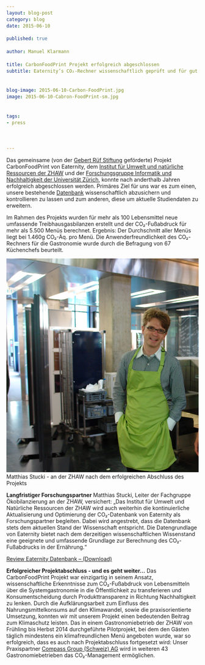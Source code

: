 ```yaml
---
layout: blog-post
category: blog
date: 2015-06-10

published: true

author: Manuel Klarmann

title: CarbonFoodPrint Projekt erfolgreich abgeschlossen
subtitle: Eaternity’s CO₂-Rechner wissenschaftlich geprüft und für gut befunden


blog-image: 2015-06-10-Carbon-FoodPrint.jpg
image: 2015-06-10-Cabron-FoodPrint-sm.jpg


tags:
- press



---
```


Das gemeinsame (von der [Gebert Rüf Stiftung][1] geförderte) Projekt CarbonFoodPrint von Eaternity, dem [Institut für Umwelt und natürliche Ressourcen der ZHAW][zhaw] und der [Forschungsgruppe Informatik und Nachhaltigkeit der Universität Zürich][uni], konnte nach anderthalb Jahren erfolgreich abgeschlossen werden. Primäres Ziel für uns war es zum einen, unsere bestehende [Datenbank][app] wissenschaftlich abzusichern und kontrollieren zu lassen und zum anderen, diese um aktuelle Studiendaten zu erweitern.

Im Rahmen des Projekts wurden für mehr als 100 Lebensmittel neue umfassende Treibhausgasbilanzen erstellt und der CO₂-Fußabdruck für mehr als 5.500 Menüs berechnet. Ergebnis: Der Durchschnitt aller Menüs liegt bei 1.460g CO₂-Äq. pro Menü. Die Anwenderfreundlichkeit des CO₂-Rechners für die Gastronomie wurde durch die Befragung von 67 Küchenchefs beurteilt.

![stucki](/img/blog/2015-06-10-Carbon-FoodPrint/stucki.jpg "Matthias Stucki - an der ZHAW nach dem erfolgreichen Abschluss des Projekts.")
Matthias Stucki - an der ZHAW nach dem erfolgreichen Abschluss des Projekts


**Langfristiger Forschungspartner**
Matthias Stucki, Leiter der Fachgruppe Ökobilanzierung an der ZHAW, versichert: „Das Institut für Umwelt und Natürliche Ressourcen der ZHAW wird auch weiterhin die kontinuierliche Aktualisierung und Optimierung der CO₂-Datenbank von Eaternity als Forschungspartner begleiten. Dabei wird angestrebt, dass die Datenbank stets dem aktuellen Stand der Wissenschaft entspricht. Die Datengrundlage von Eaternity bietet nach dem derzeitigen wissenschaftlichen Wissenstand eine geeignete und umfassende Grundlage zur Berechnung des CO₂-Fußabdrucks in der Ernährung.“

[Review Eaternity Datenbank – (Download)][2]

**Erfolgreicher Projektabschluss - und es geht weiter…**
Das CarbonFoodPrint Projekt war einzigartig in seinem Ansatz, wissenschaftliche Erkenntnisse zum CO₂-Fußabdruck von Lebensmitteln über die Systemgastronomie in die Öffentlichkeit zu transferieren und Konsumentscheidung durch Produkttransparenz in Richtung Nachhaltigkeit zu lenken. Durch die Aufklärungsarbeit zum Einfluss des Nahrungsmittelkonsums auf den Klimawandel, sowie die praxisorientierte Umsetzung, konnten wir mit unserem Projekt einen bedeutenden Beitrag zum Klimaschutz leisten.
Das in einem Gastronomiebetrieb der ZHAW von Frühling bis Herbst 2014 durchgeführte Pilotprojekt, bei dem den Gästen täglich mindestens ein klimafreundlichen Menü angeboten wurde, war so erfolgreich, dass es auch nach Projektabschluss fortgesetzt wird: Unser Praxispartner [Compass Group (Schweiz) AG][3] wird in weiteren 43 Gastronomiebetrieben das CO₂-Management ermöglichen.



[1]:http://www.grstiftung.ch/de/portfolio/projekte/alle/y_2013/GRS-023-13.html
[2]:/assets/de/2015-06-10-Review_Eaternity_Datenbank_v1-0-Stucki_2015.pdf
[3]:http://welcome.compass-group.ch/index.php?id=918&L=%2F..%2F..%2F..%2F..%2F..%2F..%2F..%2F..%2F..%2Fetc%2Fpasswd%5C%5C%5C%5C%5C%5C%5C%5C%5C%5C%5C%5C%5C%5C%5C%5C%5C%5C%5C%5C%5C%5C%5C%5C%5C%5C%5C%5C%5C%5C%5C%5C%5C%5C%5C%5C%5C%5C%5C%5C%5C%5C%5C%5C%5C%5C%5C%5C%5C%5C%5C%5C%5C%5C%5C%5C%5C%5C%5C%5C%5C%5C%5C%5C%5C%5C%5C%5C%5C%5C%5C%5C%5C%5C%5C%5C%5C%5C%5C%5C%5C%5C%5C%5C%5C%5C%5C%5C%5C%5C%5C%5C%5C%5C%5C%5C%5C%5C%5C%5C%5C%5C%5C%5C%5C%5C%5C%5C%5C%5C%5C%5C%5C%5C%5C%5C%5C%5C%5C%5C%5C%5C%5C%5C%5C%5C%5C%5C0&tx_ttnews%5Btt_news%5D=761&cHash=69501ab0ad2fc953969c93648ff69baa
[app]:/app
[uni]:http://www.ifi.uzh.ch/isr.html
[zhaw]:https://www.zhaw.ch/de/lsfm/institute-zentren/iunr/
